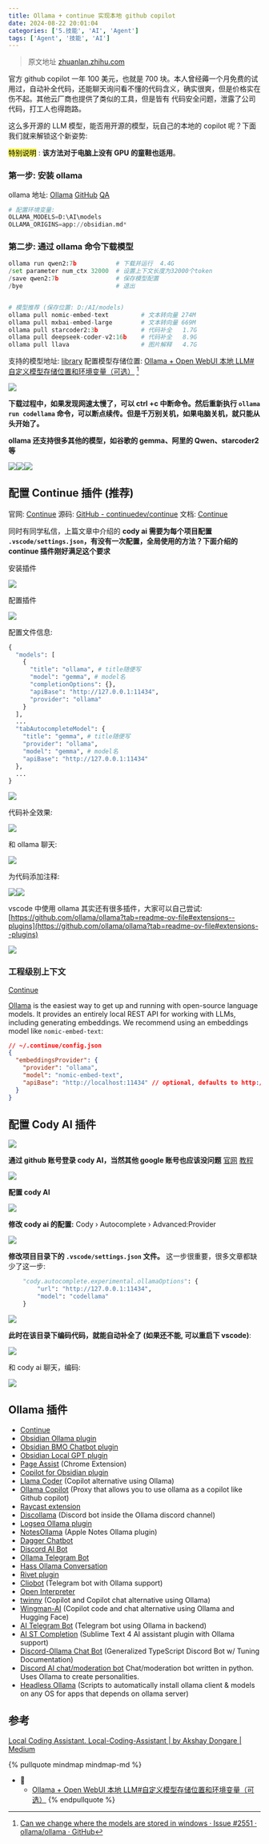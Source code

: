 ```yaml
---
title: Ollama + continue 实现本地 github copilot
date: 2024-08-22 20:01:04
categories: ['5.技能', 'AI', 'Agent']
tags: ['Agent', '技能', 'AI']
---
```


> 原文地址 [zhuanlan.zhihu.com](https://zhuanlan.zhihu.com/p/686682108)

官方 github copilot 一年 100 美元，也就是 700 块。本人曾经薅一个月免费的试用过，自动补全代码，还能聊天询问看不懂的代码含义，确实很爽，但是价格实在伤不起。其他云厂商也提供了类似的工具，但是皆有 代码安全问题，泄露了公司代码，打工人也得跑路。

这么多开源的 LLM 模型，能否用开源的模型，玩自己的本地的 copilot 呢？下面我们就来解锁这个新姿势:

<mark style="background: #fefe00A6;">特别说明</mark> : **该方法对于电脑上没有 GPU 的童鞋也适用**。
  
  
### 第一步: 安装 ollama

ollama 地址: [Ollama](https://ollama.com/) [GitHub](https://github.com/ollama/ollama?tab=readme-ov-file#ollama) [QA](https://github.com/ollama/ollama/blob/main/docs/faq.md#where-are-models-stored)

```python
# 配置环境变量: 
OLLAMA_MODELS=D:\AI\models
OLLAMA_ORIGINS=app://obsidian.md*
```
  
  
### 第二步: 通过 ollama 命令下载模型

```python
ollama run qwen2:7b           # 下载并运行  4.4G
/set parameter num_ctx 32000  # 设置上下文长度为32000个token
/save qwen2:7b                # 保存模型配置
/bye                          # 退出


# 模型推荐 (保存位置: D:/AI/models)  
ollama pull nomic-embed-text         # 文本转向量 274M
ollama pull mxbai-embed-large        # 文本转向量 669M
ollama pull starcoder2:3b            # 代码补全   1.7G
ollama pull deepseek-coder-v2:16b    # 代码补全   8.9G
ollama pull llava                    # 图片解释   4.7G  
```
支持的模型地址: [library](https://ollama.com/library)
配置模型存储位置: [Ollama + Open WebUI 本地 LLM#自定义模型存储位置和环境变量（可选）](../28bae7ab0f7a286840f2bf0a5f342c3024da2942/#自定义模型存储位置和环境变量（可选）) [^1]

![](https://pic1.zhimg.com/v2-3a6ed0378e74e1e8dbf4b184cceaf098_r.jpg)

**下载过程中，如果发现网速太慢了，可以 ctrl +c 中断命令。然后重新执行 `ollama run codellama` 命令，可以断点续传。但是千万别关机，如果电脑关机，就只能从头开始了。**

**ollama 还支持很多其他的模型，如谷歌的 gemma、阿里的 Qwen、starcoder2 等**

![](https://pic2.zhimg.com/v2-c39389ca58346580a01be2a84e4fe3c5_r.jpg)![](https://pic1.zhimg.com/v2-42edca07188367e95305fbe94e2b4420_r.jpg)![](https://pic1.zhimg.com/v2-165dc49a99d05b31fddecb6663089068_r.jpg)
  
  
## 配置 Continue 插件 (推荐)

官网: [Continue](https://www.continue.dev/)
源码: [GitHub - continuedev/continue](https://github.com/continuedev/continue)
文档: [Continue](https://docs.continue.dev/setup/configuration)

同时有同学私信，上篇文章中介绍的 **cody ai 需要为每个项目配置 `.vscode/settings.json`，有没有一次配置，全局使用的方法？下面介绍的 continue 插件刚好满足这个要求**

安装插件

![](https://pic1.zhimg.com/v2-15f4ff7dd7441668a7bcf6586af45ef4_r.jpg)

配置插件

![](https://pic2.zhimg.com/v2-124a411cc782dfe9a84d98f6ee944185_r.jpg)

配置文件信息:

```python
{
  "models": [
    {
      "title": "ollama", # title随便写
      "model": "gemma", # model名
      "completionOptions": {},
      "apiBase": "http://127.0.0.1:11434",
      "provider": "ollama"
    }
  ],
  ...
  "tabAutocompleteModel": {
    "title": "gemma", # title随便写
    "provider": "ollama",
    "model": "gemma", # model名
    "apiBase": "http://127.0.0.1:11434"
  },
  ...
}
```

![](https://pic4.zhimg.com/v2-8ea93b298a341af629d00abc0cb7d063_r.jpg)

代码补全效果:

![](https://pic2.zhimg.com/v2-f4c086eeda80c2ef3fa98266f3edeaf1_r.jpg)

和 ollama 聊天:

![](https://pic2.zhimg.com/v2-44e55eca807d46b4120b5ebaf006ec29_r.jpg)

为代码添加注释:

![](https://pic2.zhimg.com/v2-93c210b5b25ed6f4addc020667128b3d_r.jpg)![](https://pic2.zhimg.com/v2-7abcd15b6f4558c503d04219bc7f0b5d_r.jpg)

vscode 中使用 ollama 其实还有很多插件，大家可以自己尝试: [https://github.com/ollama/ollama?tab=readme-ov-file#extensions--plugins](https://github.com/ollama/ollama?tab=readme-ov-file#extensions--plugins)

![](https://pic3.zhimg.com/v2-a90a6e9ee49a7345eb18dccdac48a7d6_r.jpg)
  
  
### 工程级别上下文

[Continue](https://docs.continue.dev/features/codebase-embeddings)

[Ollama](https://ollama.ai/) is the easiest way to get up and running with open-source language models. It provides an entirely local REST API for working with LLMs, including generating embeddings. We recommend using an embeddings model like `nomic-embed-text`:
```json
// ~/.continue/config.json
{
  "embeddingsProvider": {
    "provider": "ollama",
    "model": "nomic-embed-text",
    "apiBase": "http://localhost:11434" // optional, defaults to http://localhost:11434
  }
}
```
  
  
## 配置 Cody AI 插件

![](https://pic1.zhimg.com/v2-ad32acc61d166426850fb1aed217b4fc_r.jpg)

**通过 github 账号登录 cody AI，当然其他 google 账号也应该没问题**  [官网](https://sourcegraph.com/cody/manage) [教程](https://sourcegraph.com/docs/tutorials)

![](https://pic1.zhimg.com/v2-70ac2afcd4de11a4a78174f67d4d39c8_r.jpg)

**配置 cody AI**

![](https://pic2.zhimg.com/v2-5f2bd1e66f2866bbac09a66a930be515_r.jpg)

**修改 cody ai 的配置:** Cody › Autocomplete › Advanced:Provider

![](https://pic2.zhimg.com/v2-9f1a06f0d70b2020bb6070631132c3f1_r.jpg)

**修改项目目录下的 `.vscode/settings.json` 文件。** 这一步很重要，很多文章都缺少了这一步:

```python
    "cody.autocomplete.experimental.ollamaOptions": {
        "url": "http://127.0.0.1:11434",
        "model": "codellama"
    }
```

![](https://pic3.zhimg.com/v2-c651bd085255c48b3ebc712bd76586ae_r.jpg)

**此时在该目录下编码代码，就能自动补全了 (如果还不能, 可以重启下 vscode)**:

![](https://pic2.zhimg.com/v2-54f898faa54f5aaac26636b7c549397d_r.jpg)

和 cody ai 聊天，编码:

![](https://pic1.zhimg.com/v2-ff5a975ecccc4c8d247e79f4cbf03ea8_r.jpg)

  
  
## Ollama 插件

-   [Continue](https://github.com/continuedev/continue)
-   [Obsidian Ollama plugin](https://github.com/hinterdupfinger/obsidian-ollama)
-   [Obsidian BMO Chatbot plugin](https://github.com/longy2k/obsidian-bmo-chatbot)
-   [Obsidian Local GPT plugin](https://github.com/pfrankov/obsidian-local-gpt)
-   [Page Assist](https://github.com/n4ze3m/page-assist) (Chrome Extension)
-   [Copilot for Obsidian plugin](https://github.com/logancyang/obsidian-copilot)
-   [Llama Coder](https://github.com/ex3ndr/llama-coder) (Copilot alternative using Ollama)
-   [Ollama Copilot](https://github.com/bernardo-bruning/ollama-copilot) (Proxy that allows you to use ollama as a copilot like Github copilot)
-   [Raycast extension](https://github.com/MassimilianoPasquini97/raycast_ollama)
-   [Discollama](https://github.com/mxyng/discollama) (Discord bot inside the Ollama discord channel)
-   [Logseq Ollama plugin](https://github.com/omagdy7/ollama-logseq)
-   [NotesOllama](https://github.com/andersrex/notesollama) (Apple Notes Ollama plugin)
-   [Dagger Chatbot](https://github.com/samalba/dagger-chatbot)
-   [Discord AI Bot](https://github.com/mekb-turtle/discord-ai-bot)
-   [Ollama Telegram Bot](https://github.com/ruecat/ollama-telegram)
-   [Hass Ollama Conversation](https://github.com/ej52/hass-ollama-conversation)
-   [Rivet plugin](https://github.com/abrenneke/rivet-plugin-ollama)
-   [Cliobot](https://github.com/herval/cliobot) (Telegram bot with Ollama support)
-   [Open Interpreter](https://docs.openinterpreter.com/language-model-setup/local-models/ollama)
-   [twinny](https://github.com/rjmacarthy/twinny) (Copilot and Copilot chat alternative using Ollama)
-   [Wingman-AI](https://github.com/RussellCanfield/wingman-ai) (Copilot code and chat alternative using Ollama and Hugging Face)
-   [AI Telegram Bot](https://github.com/tusharhero/aitelegrambot) (Telegram bot using Ollama in backend)
-   [AI ST Completion](https://github.com/yaroslavyaroslav/OpenAI-sublime-text) (Sublime Text 4 AI assistant plugin with Ollama support)
-   [Discord-Ollama Chat Bot](https://github.com/kevinthedang/discord-ollama) (Generalized TypeScript Discord Bot w/ Tuning Documentation)
-   [Discord AI chat/moderation bot](https://github.com/rapmd73/Companion) Chat/moderation bot written in python. Uses Ollama to create personalities.
-   [Headless Ollama](https://github.com/nischalj10/headless-ollama) (Scripts to automatically install ollama client & models on any OS for apps that depends on ollama server)
  
  
## 参考

[^1]: [Can we change where the models are stored in windows · Issue #2551 · ollama/ollama · GitHub](https://github.com/ollama/ollama/issues/2551)

[Local Coding Assistant. Local-Coding-Assistant | by Akshay Dongare | Medium](https://medium.com/@akshayd02/local-coding-assistant-3faa2b6719be)

{% pullquote mindmap mindmap-md %}
- 🔵
  - [Ollama + Open WebUI 本地 LLM#自定义模型存储位置和环境变量（可选）](../28bae7ab0f7a286840f2bf0a5f342c3024da2942/#自定义模型存储位置和环境变量（可选）)
{% endpullquote %}